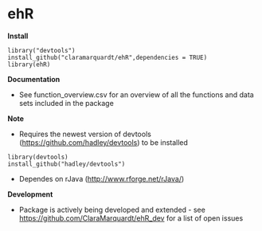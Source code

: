 # ehR

**Install** 

```
library("devtools")  
install_github("claramarquardt/ehR",dependencies = TRUE)    
library(ehR)
```  
**Documentation**
- See function_overview.csv for an overview of all the functions and data sets included in the package 

**Note**
- Requires the newest version of devtools (https://github.com/hadley/devtools) to be installed
```
library(devtools)  
install_github("hadley/devtools")
```
- Dependes on rJava (http://www.rforge.net/rJava/)

**Development**
- Package is actively being developed and extended - see https://github.com/ClaraMarquardt/ehR_dev for a list of open issues

